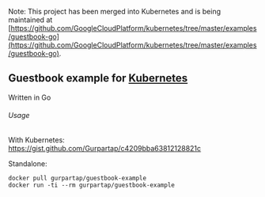 Note: This project has been merged into Kubernetes and is being maintained at [https://github.com/GoogleCloudPlatform/kubernetes/tree/master/examples/guestbook-go](https://github.com/GoogleCloudPlatform/kubernetes/tree/master/examples/guestbook-go).

## Guestbook example for [Kubernetes](https://github.com/GoogleCloudPlatform/kubernetes)

Written in Go

###### Usage

With Kubernetes: https://gist.github.com/Gurpartap/c4209bba63812128821c

Standalone:
```
docker pull gurpartap/guestbook-example
docker run -ti --rm gurpartap/guestbook-example
```
